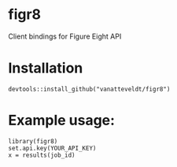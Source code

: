 # figr8
Client bindings for Figure Eight API

# Installation

```
devtools::install_github("vanatteveldt/figr8")
```

# Example usage:

```
library(figr8)
set.api.key(YOUR_API_KEY) 
x = results(job_id)
```
